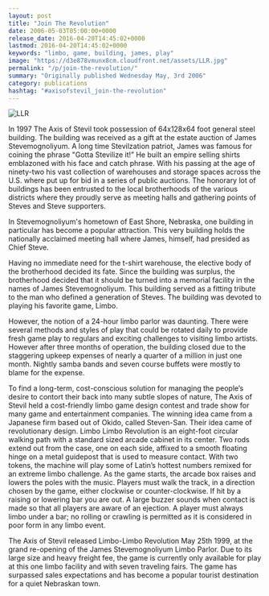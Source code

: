 ```yaml
---
layout: post
title: "Join The Revolution"
date: 2006-05-03T05:00:00+0000
release_date: 2016-04-20T14:45:02+0000
lastmod: 2016-04-20T14:45:02+0000
keywords: "limbo, game, building, james, play"
image: "https://d3e878vmunx8cm.cloudfront.net/assets/LLR.jpg"
permalink: "/p/join-the-revolution/"
summary: "Originally published Wednesday May, 3rd 2006"
category: publications
hashtag: "#axisofstevil_join-the-revolution"
---
```


[id_1]: https://d3e878vmunx8cm.cloudfront.net/assets/LLR.jpg "LLR"
![LLR][id_1]

In 1997 The Axis of Stevil took possession of 64x128x64 foot general steel building. The building was received as a gift at the estate auction of James Stevemognoliyum. A long time Stevilzation patriot, James was famous for coining the phrase "Gotta Stevilize it!” He built an empire selling shirts emblazoned with his face and catch phrase. With his passing at the age of ninety-two his vast collection of warehouses and storage spaces across the U.S. where put up for bid in a series of public auctions. The honorary lot of buildings has been entrusted to the local brotherhoods of the various districts where they proudly serve as meeting halls and gathering points of Steves and Steve supporters. 

In Stevemognoliyum's hometown of East Shore, Nebraska, one building in particular has become a popular attraction. This very building holds the nationally acclaimed meeting hall where James, himself, had presided as Chief Steve. 

Having no immediate need for the t-shirt warehouse, the elective body of the brotherhood decided its fate. Since the building was surplus, the brotherhood decided that it should be turned into a memorial facility in the names of James Stevemognoliyum. This building served as a fitting tribute to the man who defined a generation of Steves. The building was devoted to playing his favorite game, Limbo.

However, the notion of a 24-hour limbo parlor was daunting. There were several methods and styles of play that could be rotated daily to provide fresh game play to regulars and exciting challenges to visiting limbo artists. However after three months of operation, the building closed due to the staggering upkeep expenses of nearly a quarter of a million in just one month. Nightly samba bands and seven course buffets were mostly to blame for the expense.

To find a long-term, cost-conscious solution for managing the people’s desire to contort their back into many subtle slopes of nature, The Axis of Stevil held a cost-friendly limbo game design contest and trade show for many game and entertainment companies. The winning idea came from a Japanese firm based out of Okido, called Steven-San. Their idea came of revolutionary design. Limbo Limbo Revolution is an eight-foot circular walking path with a standard sized arcade cabinet in its center. Two rods extend out from the case, one on each side, affixed to a smooth floating hinge on a metal guidepost that is used to measure contact. With two tokens, the machine will play some of Latin’s hottest numbers remixed for an extreme limbo challenge. As the game starts, the arcade box raises and lowers the poles with the music. Players must walk the track, in a direction chosen by the game, either clockwise or counter-clockwise.  If hit by a raising or lowering bar you are out. A large buzzer sounds when contact is made so that all players are aware of an ejection. A player must always limbo under a bar; no rolling or crawling is permitted as it is considered in poor form in any limbo event.

The Axis of Stevil released Limbo-Limbo Revolution May 25th 1999, at the grand re-opening of the James Stevemognoliyum Limbo Parlor. Due to its large size and heavy freight fee, the game is currently only available for play at this one limbo facility and with seven traveling fairs. The game has surpassed sales expectations and has become a popular tourist destination for a quiet Nebraskan town.
